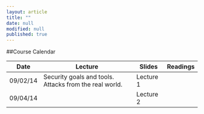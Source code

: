 ```yaml
---
layout: article
title: ""
date: null
modified: null
published: true
---
```


##Course Calendar

 Date | Lecture                                                        | Slides     | Readings                            |
------|----------------------------------------------------------------|------------|-------------------------------------|
 09/02/14  | Security goals and tools. Attacks from the real world.    | Lecture 1  |                                     |
 09/04/14  |    | Lecture 2  |                                     |

